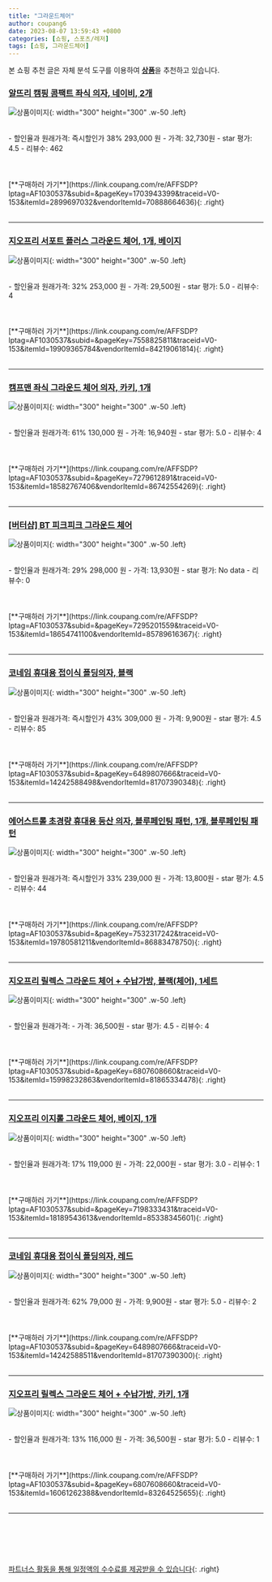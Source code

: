 ```yaml
---
title: "그라운드체어"
author: coupang6
date: 2023-08-07 13:59:43 +0800
categories: [쇼핑, 스포츠/레저]
tags: [쇼핑, 그라운드체어]
---
```


본 쇼핑 추천 글은 자체 분석 도구를 이용하여 [**상품**](https://link.coupang.com/a/bao1ui)을 추천하고 있습니다.

### [알뜨리 캠핑 콤팩트 좌식 의자, 네이비, 2개](https://link.coupang.com/re/AFFSDP?lptag=AF1030537&subid=&pageKey=1703943399&traceid=V0-153&itemId=2899697032&vendorItemId=70888664636)

![상품이미지](https://thumbnail8.coupangcdn.com/thumbnails/remote/230x230ex/image/retail/images/2020/06/08/20/8/9a03fbf3-4227-4a4c-aadf-abf71589429d.jpg){: width="300" height="300" .w-50 .left}


<br>
- 할인율과 원래가격: 즉시할인가 38%  293,000   원
- 가격: 32,730원
- star 평가: 4.5
- 리뷰수: 462
<br>
<br>
<br>
<br>
[**구매하러 가기**](https://link.coupang.com/re/AFFSDP?lptag=AF1030537&subid=&pageKey=1703943399&traceid=V0-153&itemId=2899697032&vendorItemId=70888664636){: .right}
<br>
<br>

---

### [지오프리 서포트 플러스 그라운드 체어, 1개, 베이지](https://link.coupang.com/re/AFFSDP?lptag=AF1030537&subid=&pageKey=7558825811&traceid=V0-153&itemId=19909365784&vendorItemId=84219061814)

![상품이미지](https://thumbnail7.coupangcdn.com/thumbnails/remote/230x230ex/image/retail/images/2022/12/08/16/4/8c8a4e46-408d-4595-adf2-35a792d67352.jpg){: width="300" height="300" .w-50 .left}


<br>
- 할인율과 원래가격: 32%  253,000   원
- 가격: 29,500원
- star 평가: 5.0
- 리뷰수: 4
<br>
<br>
<br>
<br>
[**구매하러 가기**](https://link.coupang.com/re/AFFSDP?lptag=AF1030537&subid=&pageKey=7558825811&traceid=V0-153&itemId=19909365784&vendorItemId=84219061814){: .right}
<br>
<br>

---

### [캠프맨 좌식 그라운드 체어 의자, 카키, 1개](https://link.coupang.com/re/AFFSDP?lptag=AF1030537&subid=&pageKey=7279612891&traceid=V0-153&itemId=18582767406&vendorItemId=86742554269)

![상품이미지](https://thumbnail6.coupangcdn.com/thumbnails/remote/230x230ex/image/vendor_inventory/7c9b/7b64f7bc024702743f89e2b9338578cf29dfdbb81d6750f9f9b457a75a4c.jpg){: width="300" height="300" .w-50 .left}


<br>
- 할인율과 원래가격: 61%  130,000   원
- 가격: 16,940원
- star 평가: 5.0
- 리뷰수: 4
<br>
<br>
<br>
<br>
[**구매하러 가기**](https://link.coupang.com/re/AFFSDP?lptag=AF1030537&subid=&pageKey=7279612891&traceid=V0-153&itemId=18582767406&vendorItemId=86742554269){: .right}
<br>
<br>

---

### [[버터샵] BT 피크피크 그라운드 체어](https://link.coupang.com/re/AFFSDP?lptag=AF1030537&subid=&pageKey=7295201559&traceid=V0-153&itemId=18654741100&vendorItemId=85789616367)

![상품이미지](https://thumbnail9.coupangcdn.com/thumbnails/remote/230x230ex/image/vendor_inventory/21b7/7b0698cd431edbc5e0fe5e109ec706bd41e23c30f45a7b42522968e8f466.jpg){: width="300" height="300" .w-50 .left}


<br>
- 할인율과 원래가격: 29%  298,000   원
- 가격: 13,930원
- star 평가: No data
- 리뷰수: 0
<br>
<br>
<br>
<br>
[**구매하러 가기**](https://link.coupang.com/re/AFFSDP?lptag=AF1030537&subid=&pageKey=7295201559&traceid=V0-153&itemId=18654741100&vendorItemId=85789616367){: .right}
<br>
<br>

---

### [코네임 휴대용 접이식 폴딩의자, 블랙](https://link.coupang.com/re/AFFSDP?lptag=AF1030537&subid=&pageKey=6489807666&traceid=V0-153&itemId=14242588498&vendorItemId=81707390348)

![상품이미지](https://thumbnail9.coupangcdn.com/thumbnails/remote/230x230ex/image/retail/images/574345855908774-d1892cd8-3766-4d06-9f6e-27774d0ab89a.jpg){: width="300" height="300" .w-50 .left}


<br>
- 할인율과 원래가격: 즉시할인가 43%  309,000   원
- 가격: 9,900원
- star 평가: 4.5
- 리뷰수: 85
<br>
<br>
<br>
<br>
[**구매하러 가기**](https://link.coupang.com/re/AFFSDP?lptag=AF1030537&subid=&pageKey=6489807666&traceid=V0-153&itemId=14242588498&vendorItemId=81707390348){: .right}
<br>
<br>

---

### [에어스트롤 초경량 휴대용 등산 의자, 블루페인팅 패턴, 1개, 블루페인팅 패턴](https://link.coupang.com/re/AFFSDP?lptag=AF1030537&subid=&pageKey=7532317242&traceid=V0-153&itemId=19780581211&vendorItemId=86883478750)

![상품이미지](https://thumbnail9.coupangcdn.com/thumbnails/remote/230x230ex/image/vendor_inventory/02ff/5623c0bd99125f8d8f5da2b74dd2eb67e9e1fca3f7dfb40d5968ebc0f74f.jpg){: width="300" height="300" .w-50 .left}


<br>
- 할인율과 원래가격: 즉시할인가 33%  239,000   원
- 가격: 13,800원
- star 평가: 4.5
- 리뷰수: 44
<br>
<br>
<br>
<br>
[**구매하러 가기**](https://link.coupang.com/re/AFFSDP?lptag=AF1030537&subid=&pageKey=7532317242&traceid=V0-153&itemId=19780581211&vendorItemId=86883478750){: .right}
<br>
<br>

---

### [지오프리 릴렉스 그라운드 체어 + 수납가방, 블랙(체어), 1세트](https://link.coupang.com/re/AFFSDP?lptag=AF1030537&subid=&pageKey=6807608660&traceid=V0-153&itemId=15998232863&vendorItemId=81865334478)

![상품이미지](https://thumbnail8.coupangcdn.com/thumbnails/remote/230x230ex/image/retail/images/4266487852839635-2414ae0b-e2bc-4fcf-aa52-18afda52695a.jpg){: width="300" height="300" .w-50 .left}


<br>
- 할인율과 원래가격: 
- 가격: 36,500원
- star 평가: 4.5
- 리뷰수: 4
<br>
<br>
<br>
<br>
[**구매하러 가기**](https://link.coupang.com/re/AFFSDP?lptag=AF1030537&subid=&pageKey=6807608660&traceid=V0-153&itemId=15998232863&vendorItemId=81865334478){: .right}
<br>
<br>

---

### [지오프리 이지롤 그라운드 체어, 베이지, 1개](https://link.coupang.com/re/AFFSDP?lptag=AF1030537&subid=&pageKey=7198333431&traceid=V0-153&itemId=18189543613&vendorItemId=85338345601)

![상품이미지](https://thumbnail8.coupangcdn.com/thumbnails/remote/230x230ex/image/retail/images/2023/03/15/9/1/b34407d3-e545-4739-bcfd-104e9aae161f.jpg){: width="300" height="300" .w-50 .left}


<br>
- 할인율과 원래가격: 17%  119,000   원
- 가격: 22,000원
- star 평가: 3.0
- 리뷰수: 1
<br>
<br>
<br>
<br>
[**구매하러 가기**](https://link.coupang.com/re/AFFSDP?lptag=AF1030537&subid=&pageKey=7198333431&traceid=V0-153&itemId=18189543613&vendorItemId=85338345601){: .right}
<br>
<br>

---

### [코네임 휴대용 접이식 폴딩의자, 레드](https://link.coupang.com/re/AFFSDP?lptag=AF1030537&subid=&pageKey=6489807666&traceid=V0-153&itemId=14242588511&vendorItemId=81707390300)

![상품이미지](https://thumbnail6.coupangcdn.com/thumbnails/remote/230x230ex/image/retail/images/574345664670244-b5df6560-b6e4-4cba-8d4a-86247c471ab1.jpg){: width="300" height="300" .w-50 .left}


<br>
- 할인율과 원래가격: 62%  79,000   원
- 가격: 9,900원
- star 평가: 5.0
- 리뷰수: 2
<br>
<br>
<br>
<br>
[**구매하러 가기**](https://link.coupang.com/re/AFFSDP?lptag=AF1030537&subid=&pageKey=6489807666&traceid=V0-153&itemId=14242588511&vendorItemId=81707390300){: .right}
<br>
<br>

---

### [지오프리 릴렉스 그라운드 체어 + 수납가방, 카키, 1개](https://link.coupang.com/re/AFFSDP?lptag=AF1030537&subid=&pageKey=6807608660&traceid=V0-153&itemId=16061262388&vendorItemId=83264525655)

![상품이미지](https://thumbnail10.coupangcdn.com/thumbnails/remote/230x230ex/image/retail/images/2022/09/26/18/7/ec3b857b-674a-43f2-8755-a0865285a03b.jpg){: width="300" height="300" .w-50 .left}


<br>
- 할인율과 원래가격: 13%  116,000   원
- 가격: 36,500원
- star 평가: 5.0
- 리뷰수: 1
<br>
<br>
<br>
<br>
[**구매하러 가기**](https://link.coupang.com/re/AFFSDP?lptag=AF1030537&subid=&pageKey=6807608660&traceid=V0-153&itemId=16061262388&vendorItemId=83264525655){: .right}
<br>
<br>

---
<br><br><br><br><br> [파트너스 활동을 통해 일정액의 수수료를 제공받을 수 있습니다](https://link.coupang.com/a/bao1ui){: .right}